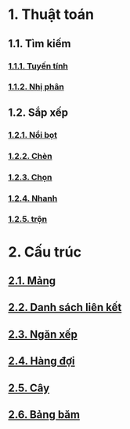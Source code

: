 # 1. Thuật toán

## 1.1. Tìm kiếm

### [1.1.1. Tuyến tính](./Algorithm/Search/Linear_search.cpp)

### [1.1.2. Nhị phân](./Algorithm/Search/Binary_search.cpp)

## 1.2. Sắp xếp

### [1.2.1. Nổi bọt](./Algorithm/Sort/Bubble_sort.cpp)

### [1.2.2. Chèn](./Algorithm/Sort/Insertion_sort.cpp)

### [1.2.3. Chọn](./Algorithm/Sort/Selection_sort.cpp)

### [1.2.4. Nhanh](./Algorithm/Sort/Quick_sort.cpp)

### [1.2.5. trộn](./Algorithm/Sort/Merge_sort.cpp)

# 2. Cấu trúc

## [2.1. Mảng](./Datastruct/1.%20Array)

## [2.2. Danh sách liên kết](./Datastruct/2.%20Linked%20List/)

## [2.3. Ngăn xếp](./Datastruct/3.%20Stack/)

## [2.4. Hàng đợi](./Datastruct/4.%20Queue/)

## [2.5. Cây](./Datastruct/5.%20Tree/)

## [2.6. Bảng băm](./Datastruct/6.%20Hash%20Table/)
